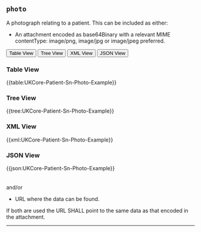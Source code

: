 ## `photo`

A photograph relating to a patient. This can be included as either:

- An attachment encoded as base64Binary with a relevant MIME contentType: image/png, image/jpg or image/jpeg preferred.

<div class="tab">
 <button class="tablinks active" onclick="openTab(event, 'Table View')">Table View</button>
  <button class="tablinks" onclick="openTab(event, 'Tree View')">Tree View</button>
  <button class="tablinks" onclick="openTab(event, 'XML View')">XML View</button>
  <button class="tablinks" onclick="openTab(event, 'JSON View')">JSON View</button>
</div>


<div id="Table View" class="tabcontent" style="display:block">
  <h3>Table View</h3>
{{table:UKCore-Patient-Sn-Photo-Example}}
</div>

<div id="Tree View" class="tabcontent">
  <h3>Tree View</h3>
{{tree:UKCore-Patient-Sn-Photo-Example}}
</div>

<div id="XML View" class="tabcontent">
  <h3>XML View</h3>
{{xml:UKCore-Patient-Sn-Photo-Example}}
</div>

<div id="JSON View" class="tabcontent">
  <h3>JSON View</h3>
{{json:UKCore-Patient-Sn-Photo-Example}}
</div>
<br>
<br>
and/or

- URL where the data can be found.

If both are used the URL SHALL point to the same data as that encoded in the attachment.

---